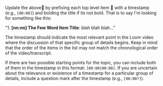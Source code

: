 <!-- Original FlashPaste name: SUF: Video Timestamps List Items Prefix -->
<!-- FlashPaste ID: 183 -->

Update the above🔴 by prefixing each top level item 🔴 with a timestamp (e.g., `[00:00]`) and bolding the title if its not bold. That is to say I'm looking for something like this: 

"1. **[nn:nn] The Few Word Item Title**: blah blah blah..."

The timestamp should indicate the most relevant point in the Loom video where the discussion of that specific group of details begins. Keep in mind that the order of the items in the list may not match the chronological order of the video/transcript.

If there are two possible starting points for the topic, you can include both of them in the timestamp in this format: `[00:00|00:00]`. If you are uncertain about the relevance or existence of a timestamp for a particular group of details, include a question mark after the timestamp (e.g., `[00:00?]`).